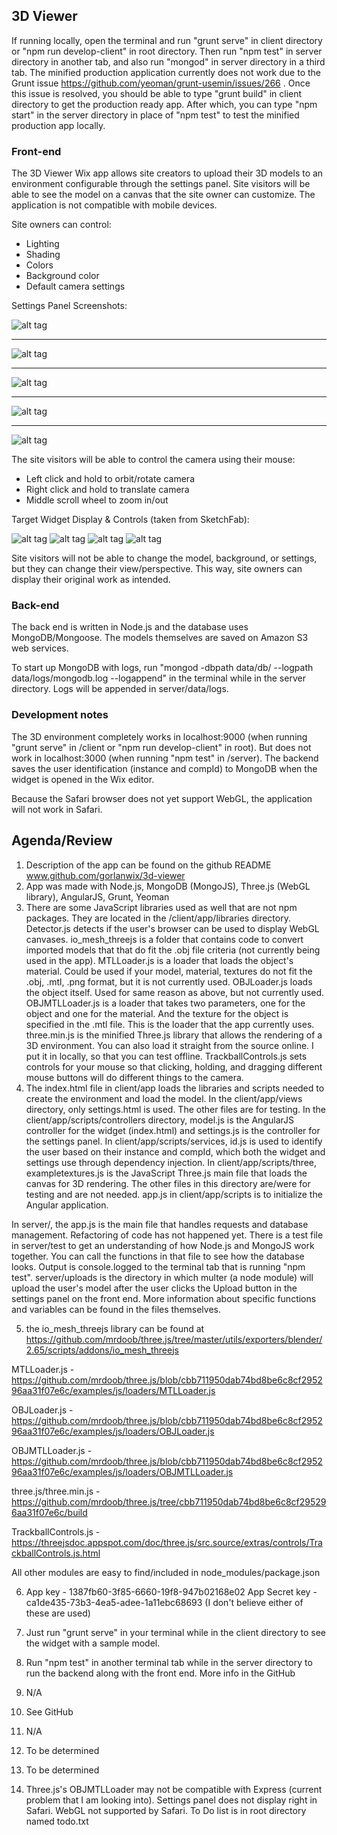 ## 3D Viewer

If running locally, open the terminal and run "grunt serve" in client directory or "npm run develop-client" in root directory. Then run "npm test" in server directory in another tab, and also run "mongod" in server directory in a third tab. The minified production application currently does not work due to the Grunt issue https://github.com/yeoman/grunt-usemin/issues/266 . Once this issue is resolved, you should be able to type "grunt build" in client directory to get the production ready app. After which, you can type "npm start" in the server directory in place of "npm test" to test the minified production app locally.

### Front-end

The 3D Viewer Wix app allows site creators to upload their 3D models to an environment configurable through the settings panel. Site visitors will be able to see the model on a canvas that the site owner can customize. The application is not compatible with mobile devices.

Site owners can control:
* Lighting
* Shading
* Colors
* Background color
* Default camera settings

Settings Panel Screenshots:

![alt tag](http://i.imgur.com/FNbHX8x.png)
___
![alt tag](http://i.imgur.com/iMSrvhb.png)
___
![alt tag](http://i.imgur.com/yJhHSkd.png)
___
![alt tag](http://i.imgur.com/h2rY5PQ.png)
___
![alt tag](http://i.imgur.com/w7zSTTM.png)

The site visitors will be able to control the camera using their mouse:
* Left click and hold to orbit/rotate camera
* Right click and hold to translate camera
* Middle scroll wheel to zoom in/out

Target Widget Display & Controls (taken from SketchFab):

![alt tag](http://i.imgur.com/yI9MCKV.png)
![alt tag](http://i.imgur.com/loQI95O.png)
![alt tag](http://i.imgur.com/sG0VWRU.png)
![alt tag](http://i.imgur.com/cwtId1z.png)

Site visitors will not be able to change the model, background, or settings, but they can change their view/perspective. This way, site owners can display their original work as intended. 

### Back-end

The back end is written in Node.js and the database uses MongoDB/Mongoose. The models themselves are saved on Amazon S3 web services.

To start up MongoDB with logs, run "mongod -dbpath data/db/ --logpath data/logs/mongodb.log --logappend" in the terminal while in the server directory. Logs will be appended in server/data/logs.

### Development notes

The 3D environment completely works in localhost:9000 (when running "grunt serve" in /client or "npm run develop-client" in root). But does not work in localhost:3000 (when running "npm test" in /server). The backend saves the user identification (instance and compId) to MongoDB when the widget is opened in the Wix editor.

Because the Safari browser does not yet support WebGL, the application will not work in Safari.


## Agenda/Review

1. Description of the app can be found on the github README www.github.com/gorlanwix/3d-viewer
2. App was made with Node.js, MongoDB (MongoJS), Three.js (WebGL library), AngularJS, Grunt, Yeoman
3. There are some JavaScript libraries used as well that are not npm packages. They are located in the /client/app/libraries directory.
Detector.js detects if the user's browser can be used to display WebGL canvases.
io_mesh_threejs is a folder that contains code to convert imported models that that do fit the .obj file criteria (not currently being used in the app).
MTLLoader.js is a loader that loads the object's material. Could be used if your model, material, textures do not fit the .obj, .mtl, .png format, but it is not currently used.
OBJLoader.js loads the object itself. Used for same reason as above, but not currently used.
OBJMTLLoader.js is a loader that takes two parameters, one for the object and one for the material. And the texture for the object is specified in the .mtl file. This is the loader that the app currently uses.
three.min.js is the minified Three.js library that allows the rendering of a 3D environment. You can also load it straight from the source online. I put it in locally, so that you can test offline.
TrackballControls.js sets controls for your mouse so that clicking, holding, and dragging different mouse buttons will do different things to the camera.
4. The index.html file in client/app loads the libraries and scripts needed to create the environment and load the model.
In the client/app/views directory, only settings.html is used. The other files are for testing.
In the client/app/scripts/controllers directory, model.js is the AngularJS controller for the widget (index.html) and settings.js is the controller for the settings panel.
In client/app/scripts/services, id.js is used to identify the user based on their instance and compId, which both the widget and settings use through dependency injection.
In client/app/scripts/three, exampletextures.js is the JavaScript Three.js main file that loads the canvas for 3D rendering. The other files in this directory are/were for testing and are not needed.
app.js in client/app/scripts is to initialize the Angular application.

In server/, the app.js is the main file that handles requests and database management. Refactoring of code has not happened yet.
There is a test file in server/test to get an understanding of how Node.js and MongoJS work together. You can call the functions in that file to see how the database looks. Output is console.logged to the terminal tab that is running "npm test".
server/uploads is the directory in which multer (a node module) will upload the user's model after the user clicks the Upload button in the settings panel on the front end.
More information about specific functions and variables can be found in the files themselves.

5. the io_mesh_threejs library can be found at https://github.com/mrdoob/three.js/tree/master/utils/exporters/blender/2.65/scripts/addons/io_mesh_threejs

MTLLoader.js - https://github.com/mrdoob/three.js/blob/cbb711950dab74bd8be6c8cf295296aa31f07e6c/examples/js/loaders/MTLLoader.js

OBJLoader.js - https://github.com/mrdoob/three.js/blob/cbb711950dab74bd8be6c8cf295296aa31f07e6c/examples/js/loaders/OBJLoader.js

OBJMTLLoader.js - https://github.com/mrdoob/three.js/blob/cbb711950dab74bd8be6c8cf295296aa31f07e6c/examples/js/loaders/OBJMTLLoader.js

three.js/three.min.js - https://github.com/mrdoob/three.js/tree/cbb711950dab74bd8be6c8cf295296aa31f07e6c/build

TrackballControls.js - https://threejsdoc.appspot.com/doc/three.js/src.source/extras/controls/TrackballControls.js.html

All other modules are easy to find/included in node_modules/package.json

6. App key - 1387fb60-3f85-6660-19f8-947b02168e02
App Secret key - ca1de435-73b3-4ea5-adee-1a11ebc68693 (I don't believe either of these are used)

8. Just run "grunt serve" in your terminal while in the client directory to see the widget with a sample model.

9. Run "npm test" in another terminal tab while in the server directory to run the backend along with the front end. More info in the GitHub

10. N/A

11. See GitHub

12. N/A

13. To be determined

14. To be determined

15. Three.js's OBJMTLLoader may not be compatible with Express (current problem that I am looking into). Settings panel does not display right in Safari. WebGL not supported by Safari. To Do list is in root directory named todo.txt



